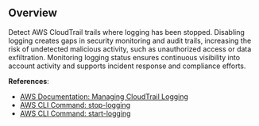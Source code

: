 ## Overview

Detect AWS CloudTrail trails where logging has been stopped. Disabling logging creates gaps in security monitoring and audit trails, increasing the risk of undetected malicious activity, such as unauthorized access or data exfiltration. Monitoring logging status ensures continuous visibility into account activity and supports incident response and compliance efforts.

**References**:
- [AWS Documentation: Managing CloudTrail Logging](https://docs.aws.amazon.com/awscloudtrail/latest/userguide/cloudtrail-log-enable.html)
- [AWS CLI Command: stop-logging](https://docs.aws.amazon.com/cli/latest/reference/cloudtrail/stop-logging.html)
- [AWS CLI Command: start-logging](https://docs.aws.amazon.com/cli/latest/reference/cloudtrail/start-logging.html)
